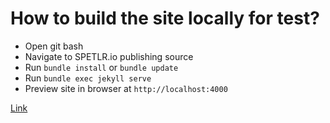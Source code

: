 # How to build the site locally for test?

* Open git bash
* Navigate to SPETLR.io publishing source
* Run `bundle install` or `bundle update`
* Run `bundle exec jekyll serve`
* Preview site in browser at `http://localhost:4000`

[Link](https://docs.github.com/en/pages/setting-up-a-github-pages-site-with-jekyll/testing-your-github-pages-site-locally-with-jekyll)